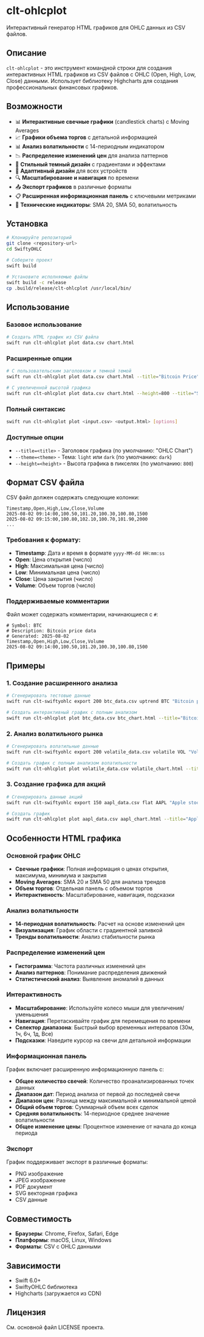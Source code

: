 # clt-ohlcplot

Интерактивный генератор HTML графиков для OHLC данных из CSV файлов.

## Описание

`clt-ohlcplot` - это инструмент командной строки для создания интерактивных HTML графиков из CSV файлов с OHLC (Open, High, Low, Close) данными. Использует библиотеку Highcharts для создания профессиональных финансовых графиков.

## Возможности

- 📊 **Интерактивные свечные графики** (candlestick charts) с Moving Averages
- 📈 **Графики объема торгов** с детальной информацией
- 📊 **Анализ волатильности** с 14-периодным индикатором
- 📉 **Распределение изменений цен** для анализа паттернов
- 🎨 **Стильный темный дизайн** с градиентами и эффектами
- 📱 **Адаптивный дизайн** для всех устройств
- 🔍 **Масштабирование и навигация** по времени
- 📤 **Экспорт графиков** в различные форматы
- 📋 **Расширенная информационная панель** с ключевыми метриками
- 🎯 **Технические индикаторы**: SMA 20, SMA 50, волатильность

## Установка

```bash
# Клонируйте репозиторий
git clone <repository-url>
cd SwiftyOHLC

# Соберите проект
swift build

# Установите исполняемые файлы
swift build -c release
cp .build/release/clt-ohlcplot /usr/local/bin/
```

## Использование

### Базовое использование

```bash
# Создать HTML график из CSV файла
swift run clt-ohlcplot plot data.csv chart.html
```

### Расширенные опции

```bash
# С пользовательским заголовком и темной темой
swift run clt-ohlcplot plot data.csv chart.html --title="Bitcoin Price" --theme=dark

# С увеличенной высотой графика
swift run clt-ohlcplot plot data.csv chart.html --height=800 --title="Stock Analysis"
```

### Полный синтаксис

```bash
swift run clt-ohlcplot plot <input.csv> <output.html> [options]
```

### Доступные опции

- `--title=<title>` - Заголовок графика (по умолчанию: "OHLC Chart")
- `--theme=<theme>` - Тема: `light` или `dark` (по умолчанию: `dark`)
- `--height=<height>` - Высота графика в пикселях (по умолчанию: `800`)

## Формат CSV файла

CSV файл должен содержать следующие колонки:

```csv
Timestamp,Open,High,Low,Close,Volume
2025-08-02 09:14:00,100.50,101.20,100.30,100.80,1500
2025-08-02 09:15:00,100.80,102.10,100.70,101.90,2000
...
```

### Требования к формату:

- **Timestamp**: Дата и время в формате `yyyy-MM-dd HH:mm:ss`
- **Open**: Цена открытия (число)
- **High**: Максимальная цена (число)
- **Low**: Минимальная цена (число)
- **Close**: Цена закрытия (число)
- **Volume**: Объем торгов (число)

### Поддерживаемые комментарии

Файл может содержать комментарии, начинающиеся с `#`:

```csv
# Symbol: BTC
# Description: Bitcoin price data
# Generated: 2025-08-02
Timestamp,Open,High,Low,Close,Volume
2025-08-02 09:14:00,100.50,101.20,100.30,100.80,1500
```

## Примеры

### 1. Создание расширенного анализа

```bash
# Сгенерировать тестовые данные
swift run clt-swiftyohlc export 200 btc_data.csv uptrend BTC "Bitcoin price simulation"

# Создать интерактивный график с полным анализом
swift run clt-ohlcplot plot btc_data.csv btc_chart.html --title="Bitcoin Advanced Analysis" --height=1000
```

### 2. Анализ волатильного рынка

```bash
# Сгенерировать волатильные данные
swift run clt-swiftyohlc export 200 volatile_data.csv volatile VOL "Volatile market simulation"

# Создать график с полным анализом волатильности
swift run clt-ohlcplot plot volatile_data.csv volatile_chart.html --title="Volatile Market Analysis" --height=1000
```

### 3. Создание графика для акций

```bash
# Сгенерировать данные акций
swift run clt-swiftyohlc export 150 aapl_data.csv flat AAPL "Apple stock simulation"

# Создать график
swift run clt-ohlcplot plot aapl_data.csv aapl_chart.html --title="Apple Stock Chart"
```

## Особенности HTML графика

### Основной график OHLC
- **Свечные графики**: Полная информация о ценах открытия, максимума, минимума и закрытия
- **Moving Averages**: SMA 20 и SMA 50 для анализа трендов
- **Объем торгов**: Отдельная панель с объемом торгов
- **Интерактивность**: Масштабирование, навигация, подсказки

### Анализ волатильности
- **14-периодная волатильность**: Расчет на основе изменений цен
- **Визуализация**: График области с градиентной заливкой
- **Тренды волатильности**: Анализ стабильности рынка

### Распределение изменений цен
- **Гистограмма**: Частота различных изменений цен
- **Анализ паттернов**: Понимание распределения движений
- **Статистический анализ**: Выявление аномалий в данных

### Интерактивность

- **Масштабирование**: Используйте колесо мыши для увеличения/уменьшения
- **Навигация**: Перетаскивайте график для перемещения по времени
- **Селектор диапазона**: Быстрый выбор временных интервалов (30м, 1ч, 6ч, 1д, Все)
- **Подсказки**: Наведите курсор на свечи для детальной информации

### Информационная панель

График включает расширенную информационную панель с:

- **Общее количество свечей**: Количество проанализированных точек данных
- **Диапазон дат**: Период анализа от первой до последней свечи
- **Диапазон цен**: Разница между максимальной и минимальной ценой
- **Общий объем торгов**: Суммарный объем всех сделок
- **Средняя волатильность**: 14-периодное среднее значение волатильности
- **Общее изменение цены**: Процентное изменение от начала до конца периода

### Экспорт

График поддерживает экспорт в различные форматы:

- PNG изображение
- JPEG изображение
- PDF документ
- SVG векторная графика
- CSV данные

## Совместимость

- **Браузеры**: Chrome, Firefox, Safari, Edge
- **Платформы**: macOS, Linux, Windows
- **Форматы**: CSV с OHLC данными

## Зависимости

- Swift 6.0+
- SwiftyOHLC библиотека
- Highcharts (загружается из CDN)

## Лицензия

См. основной файл LICENSE проекта. 